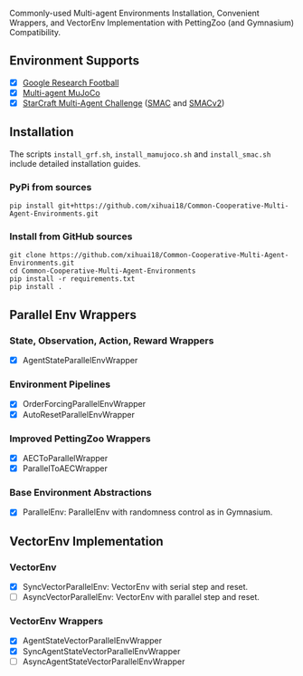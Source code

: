 Commonly-used Multi-agent Environments Installation, Convenient Wrappers, and VectorEnv Implementation with PettingZoo (and Gymnasium) Compatibility.

## Environment Supports
- [x] [Google Research Football](https://github.com/xihuai18/GFootball-Gymnasium-Pettingzoo)
- [x] [Multi-agent MuJoCo](https://github.com/xihuai18/MaMuJoCo-PettingZoo)
- [x] [StarCraft Multi-Agent Challenge](https://github.com/xihuai18/SMAC-PettingZoo) ([SMAC](https://github.com/oxwhirl/smac) and [SMACv2](https://github.com/oxwhirl/smacv2))

## Installation

The scripts `install_grf.sh`, `install_mamujoco.sh` and `install_smac.sh` include detailed installation guides.

### PyPi from sources

```shell
pip install git+https://github.com/xihuai18/Common-Cooperative-Multi-Agent-Environments.git
```

### Install from GitHub sources
```shell
git clone https://github.com/xihuai18/Common-Cooperative-Multi-Agent-Environments.git
cd Common-Cooperative-Multi-Agent-Environments
pip install -r requirements.txt
pip install .
```

## Parallel Env Wrappers

### State, Observation, Action, Reward Wrappers
- [x] AgentStateParallelEnvWrapper 

### Environment Pipelines
- [x] OrderForcingParallelEnvWrapper
- [x] AutoResetParallelEnvWrapper

### Improved PettingZoo Wrappers
- [x] AECToParallelWrapper
- [x] ParallelToAECWrapper

### Base Environment Abstractions
- [x] ParallelEnv: ParallelEnv with randomness control as in Gymnasium.

## VectorEnv Implementation

### VectorEnv
- [x] SyncVectorParallelEnv: VectorEnv with serial step and reset.
- [ ] AsyncVectorParallelEnv: VectorEnv with parallel step and reset.

### VectorEnv Wrappers
- [x] AgentStateVectorParallelEnvWrapper 
- [x] SyncAgentStateVectorParallelEnvWrapper
- [ ] AsyncAgentStateVectorParallelEnvWrapper
